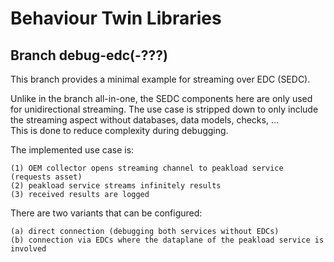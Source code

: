 # Behaviour Twin Libraries

## Branch debug-edc(-???)

This branch provides a minimal example for streaming over EDC (SEDC).

Unlike in the branch all-in-one, the SEDC components here are only used for unidirectional streaming.
The use case is stripped down to only include the streaming aspect without databases, data models, checks, ...  
This is done to reduce complexity during debugging.

The implemented use case is:

    (1) OEM collector opens streaming channel to peakload service (requests asset)
    (2) peakload service streams infinitely results
    (3) received results are logged

There are two variants that can be configured:

    (a) direct connection (debugging both services without EDCs)
    (b) connection via EDCs where the dataplane of the peakload service is involved
